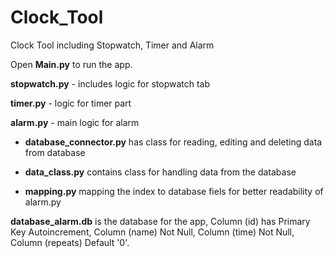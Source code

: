 # Clock_Tool
Clock Tool including Stopwatch, Timer and Alarm

Open **Main.py** to run the app.

**stopwatch.py** - includes logic for stopwatch tab

**timer.py** - logic for timer part

**alarm.py** - main logic for alarm

* **database_connector.py** has class for reading, editing and deleting data from database
         
* **data_class.py** contains class for handling data from the database
         
* **mapping.py** mapping the index to database fiels for better readability of alarm.py
         
**database_alarm.db** is the database for the app, Column (id) has Primary Key Autoincrement, Column (name) Not Null, Column (time) Not Null, Column (repeats) Default '0'.
